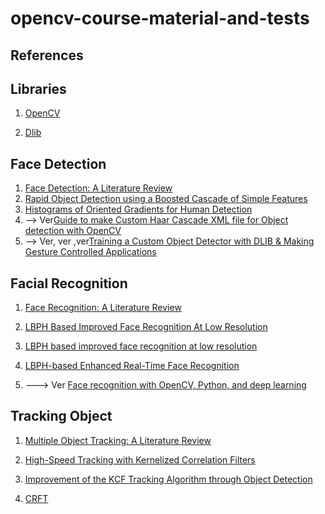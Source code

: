 # opencv-course-material-and-tests


## References

## Libraries

1. [OpenCV](https://docs.opencv.org/4.x/)

2. [Dlib](https://dlib.net/python/index.html)


## Face Detection

1. [Face Detection: A Literature Review](https://www.ijirset.com/upload/2017/july/92_Face.pdf)
2. [Rapid Object Detection using a Boosted Cascade of Simple Features](https://www.cs.cmu.edu/~efros/courses/LBMV07/Papers/viola-cvpr-01.pdf)
3. [Histograms of Oriented Gradients for Human Detection](https://inria.hal.science/inria-00548512/document)
4. --> Ver[Guide to make Custom Haar Cascade XML file for Object detection with OpenCV](https://medium.com/@vipulgote4/guide-to-make-custom-haar-cascade-xml-file-for-object-detection-with-opencv-6932e22c3f0e)
5. --> Ver, ver ,ver[Training a Custom Object Detector with DLIB & Making Gesture Controlled Applications](https://learnopencv.com/training-a-custom-object-detector-with-dlib-making-gesture-controlled-applications/)


## Facial Recognition

1. [Face Recognition: A Literature Review](https://www.researchgate.net/publication/233864740_Face_Recognition_A_Literature_Review)

2. [LBPH Based Improved Face Recognition At Low Resolution](https://www.researchgate.net/publication/327980768_LBPH_Based_Improved_Face_Recognition_At_Low_Resolution)

3. [LBPH based improved face recognition at low resolution](https://ieeexplore.ieee.org/document/8396183)

4. [LBPH-based Enhanced Real-Time Face Recognition](https://www.researchgate.net/publication/333511197_LBPH-based_Enhanced_Real-Time_Face_Recognition)

5. ---> Ver [Face recognition with OpenCV, Python, and deep learning](https://pyimagesearch.com/2018/06/18/face-recognition-with-opencv-python-and-deep-learning/)

## Tracking Object

1. [Multiple Object Tracking: A Literature Review](https://arxiv.org/abs/1409.7618)

2. [High-Speed Tracking with Kernelized Correlation Filters](https://arxiv.org/abs/1404.7584)

3. [Improvement of the KCF Tracking Algorithm through Object Detection](https://www.researchgate.net/publication/327844935_Improvement_of_the_KCF_Tracking_Algorithm_through_Object_Detection)

4. [CRFT](https://arxiv.org/pdf/1611.08461)
